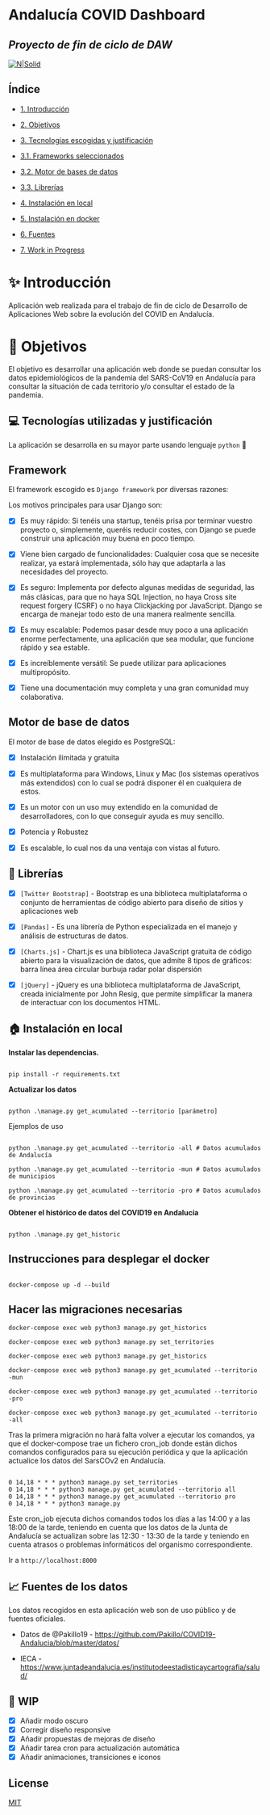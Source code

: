 # Andalucía COVID Dashboard

## _Proyecto de fin de ciclo de DAW_

  

[![N|Solid](https://www.djangoproject.com/m/img/badges/djangomade124x25.gif)](https://nodesource.com/products/nsolid)

  

## Índice

-  [1. Introducción](#introduccion)

-  [2. Objetivos](#objetivos)

-  [3. Tecnologías escogidas y justificación](#tecnologías)

-  [3.1. Frameworks seleccionados](#framework)

-  [3.2. Motor de bases de datos](#bbdd)

-  [3.3. Librerías](#librerias)

-  [4. Instalación en local](#instalacion_local)

-  [5. Instalación en docker](#instalacion_docker)

-  [6. Fuentes](#fuentes)

-  [7. Work in Progress](#WIP)

# :sparkles: Introducción

<a  name="introduccion"></a>

  

Aplicación web realizada para el trabajo de fin de ciclo de Desarrollo de Aplicaciones Web sobre la evolución del COVID en Andalucía.

  

# :checkered_flag: Objetivos

<a  name="objetivos"></a>

El objetivo es desarrollar una aplicación web donde se puedan consultar los datos epidemiológicos de la pandemia del SARS-CoV19 en Andalucía para consultar la situación de cada territorio y/o consultar el estado de la pandemia.

  

## :computer: Tecnologías utilizadas y justificación

<a  name="tecnologías"></a>

  

La aplicación se desarrolla en su mayor parte usando lenguaje `python` :snake:

  

## Framework

<a  name="framework"></a>

El framework escogido es `Django framework` por diversas razones:

Los motivos principales para usar Django son:

  

-  [x] Es muy rápido: Si tenéis una startup, tenéis prisa por terminar vuestro proyecto o, simplemente, queréis reducir costes, con Django se puede construir una aplicación muy buena en poco tiempo.

-  [x] Viene bien cargado de funcionalidades: Cualquier cosa que se necesite realizar, ya estará implementada, sólo hay que adaptarla a las necesidades del proyecto.

-  [x] Es seguro: Implementa por defecto algunas medidas de seguridad, las más clásicas, para que no haya SQL Injection, no haya Cross site request forgery (CSRF) o no haya Clickjacking por JavaScript. Django se encarga de manejar todo esto de una manera realmente sencilla.

-  [x] Es muy escalable: Podemos pasar desde muy poco a una aplicación enorme perfectamente, una aplicación que sea modular, que funcione rápido y sea estable.

-  [x] Es increíblemente versátil: Se puede utilizar para aplicaciones multipropósito.

-  [x] Tiene una documentación muy completa y una gran comunidad muy colaborativa.

  

## Motor de base de datos

<a  name="bbdd"></a>

El motor de base de datos elegido es PostgreSQL:

- [x] Instalación ilimitada y gratuita

- [x] Es multiplataforma para Windows, Linux y Mac (los sistemas operativos más extendidos) con lo cual se podrá disponer él en cualquiera de estos.

- [x] Es un motor con un uso muy extendido en la comunidad de desarrolladores, con lo que conseguir ayuda es muy sencillo.

- [x] Potencia y Robustez

- [x] Es escalable, lo cual nos da una ventaja con vistas al futuro.

  

## :book: Librerías

<a  name="librerias"></a>

- [x] `[Twitter Bootstrap]` - Bootstrap es una biblioteca multiplataforma o conjunto de herramientas de código abierto para diseño de sitios y aplicaciones web

- [x] `[Pandas]` - Es una librería de Python especializada en el manejo y análisis de estructuras de datos.

- [x] `[Charts.js]` - Chart.js es una biblioteca JavaScript gratuita de código abierto para la visualización de datos, que admite 8 tipos de gráficos: barra línea área circular burbuja radar polar dispersión

- [x] `[jQuery]` - jQuery es una biblioteca multiplataforma de JavaScript, creada inicialmente por John Resig, que permite simplificar la manera de interactuar con los documentos HTML.

  

## :house: Instalación en local

<a  name="instalacion_local"></a>

  

**Instalar las dependencias.**

```

pip install -r requirements.txt

```

  

**Actualizar los datos**

  

```

python .\manage.py get_acumulated --territorio [parámetro]

```

Ejemplos de uso

```

python .\manage.py get_acumulated --territorio -all # Datos acumulados de Andalucía

python .\manage.py get_acumulated --territorio -mun # Datos acumulados de municipios

python .\manage.py get_acumulated --territorio -pro # Datos acumulados de provincias

```

  

**Obtener el histórico de datos del COVID19 en Andalucía**

```

python .\manage.py get_historic

```

  

## Instrucciones para desplegar el docker

<a  name="instalacion_docker"></a>

```

docker-compose up -d --build

```

## Hacer las migraciones necesarias

  
```
docker-compose exec web python3 manage.py get_historics

docker-compose exec web python3 manage.py set_territories

docker-compose exec web python3 manage.py get_historics

docker-compose exec web python3 manage.py get_acumulated --territorio -mun

docker-compose exec web python3 manage.py get_acumulated --territorio -pro

docker-compose exec web python3 manage.py get_acumulated --territorio -all

```


Tras la primera migración no hará falta volver a ejecutar los comandos, ya que el docker-compose trae un fichero cron_job donde están dichos comandos configurados para su ejecución periódica y que la aplicación actualice los datos del SarsCOv2 en Andalucía.


```

0 14,18 * * * python3 manage.py set_territories
0 14,18 * * * python3 manage.py get_acumulated --territorio all
0 14,18 * * * python3 manage.py get_acumulated --territorio pro
0 14,18 * * * python3 manage.py 

```
Este cron_job ejecuta dichos comandos todos los días a las 14:00 y a las 18:00 de la tarde, teniendo en cuenta que los datos de la Junta de Andalucía se actualizan sobre las 12:30 - 13:30 de la tarde y teniendo en cuenta atrasos o problemas informáticos del organismo correspondiente. 
  
Ir a `http://localhost:8000`

  

## :chart_with_upwards_trend: Fuentes de los datos

<a  name="fuentes"></a>

Los datos recogidos en esta aplicación web son de uso público y de fuentes oficiales.

- Datos de @Pakillo19 - https://github.com/Pakillo/COVID19-Andalucia/blob/master/datos/

- IECA - https://www.juntadeandalucia.es/institutodeestadisticaycartografia/salud/

  

## :pencil: WIP

<a  name="wip"></a>

- [x] Añadir modo oscuro
- [x] Corregir diseño responsive
- [x] Añadir propuestas de mejoras de diseño
- [x] Añadir tarea cron para actualización automática
- [x] Añadir animaciones, transiciones e iconos
## License

[MIT](https://choosealicense.com/licenses/mit/)